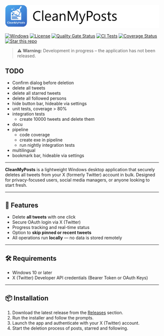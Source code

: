 ﻿![Banner](./src/UI/Assets/banner.png)


[![Windows](https://img.shields.io/badge/platform-Windows-blue)](#)
[![License](https://img.shields.io/badge/License-MIT-blue.svg)](./LICENSE)
[![Quality Gate Status](https://sonarcloud.io/api/project_badges/measure?project=thorstenalpers_CleanMyPosts&metric=alert_status)](https://sonarcloud.io/project/issues?issueStatuses=OPEN%2CCONFIRMED&id=thorstenalpers_CleanMyPosts)
[![CI Tests](https://github.com/thorstenalpers/CleanMyPosts/actions/workflows/ci.yml/badge.svg)](https://github.com/thorstenalpers/CleanMyPosts/actions/workflows/ci.yml)
[![Coverage Status](https://coveralls.io/repos/github/thorstenalpers/CleanMyPosts/badge.svg?branch=develop)](https://coveralls.io/github/thorstenalpers/CleanMyPosts?branch=develop)
[![Star this repo](https://img.shields.io/github/stars/thorstenalpers/CleanMyPosts.svg?style=social&label=Star&maxAge=60)](https://github.com/thorstenalpers/CleanMyPosts)


> ⚠️ **Warning:** Development in progress – the application has not been released.


## TODO
* Confirm dialog before deletion
* delete all tweets
* delete all starred tweets
* delete all followed persons
* hide button bar, hideable via settings
* unit tests, coverage > 80%
* integration tests
    * create 10000 tweets and delete them
* docu
* pipeline
  * code coverage 
  * create exe in pipeline
  * run nightly integration tests
* multilingual
* bookmark bar, hideable via settings


---

**CleanMyPosts** is a lightweight Windows desktop application that securely deletes all tweets from your X (formerly Twitter) account in bulk. Designed for privacy-focused users, social media managers, or anyone looking to start fresh.

---

## 🚀 Features

- Delete **all tweets** with one click
- Secure OAuth login via X (Twitter)
- Progress tracking and real-time status
- Option to **skip pinned or recent tweets**
- All operations run **locally** — no data is stored remotely

---

## 🛠️ Requirements

- Windows 10 or later  
- X (Twitter) Developer API credentials (Bearer Token or OAuth Keys)

---

## 📦 Installation

1. Download the latest release from the [Releases](https://github.com/thorstenalpers/x-tweet-cleaner/releases) section.
2. Run the installer and follow the prompts.
3. Launch the app and authenticate with your X (Twitter) account.
4. Start the deletion process of posts, starred and following.

